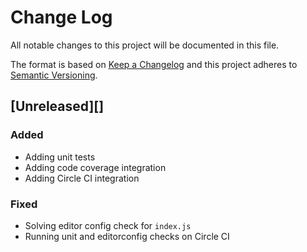 # Change Log
All notable changes to this project will be documented in this file.

The format is based on [Keep a Changelog](http://keepachangelog.com/)
and this project adheres to [Semantic Versioning](http://semver.org/).

## [Unreleased][]

### Added
- Adding unit tests
- Adding code coverage integration
- Adding Circle CI integration

### Fixed
- Solving editor config check for `index.js`
- Running unit and editorconfig checks on Circle CI
